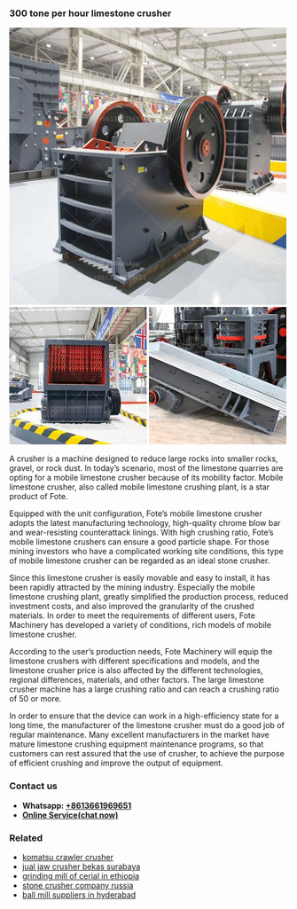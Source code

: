 <h3>300 tone per hour limestone crusher</h3><img src='1706767772.jpg' alt=''><p>A crusher is a machine designed to reduce large rocks into smaller rocks, gravel, or rock dust. In today’s scenario, most of the limestone quarries are opting for a mobile limestone crusher because of its mobility factor. Mobile limestone crusher, also called mobile limestone crushing plant, is a star product of Fote.</p><p>Equipped with the unit configuration, Fote’s mobile limestone crusher adopts the latest manufacturing technology, high-quality chrome blow bar and wear-resisting counterattack linings. With high crushing ratio, Fote’s mobile limestone crushers can ensure a good particle shape. For those mining investors who have a complicated working site conditions, this type of mobile limestone crusher can be regarded as an ideal stone crusher.</p><p>Since this limestone crusher is easily movable and easy to install, it has been rapidly attracted by the mining industry. Especially the mobile limestone crushing plant, greatly simplified the production process, reduced investment costs, and also improved the granularity of the crushed materials. In order to meet the requirements of different users, Fote Machinery has developed a variety of conditions, rich models of mobile limestone crusher.</p><p>According to the user’s production needs, Fote Machinery will equip the limestone crushers with different specifications and models, and the limestone crusher price is also affected by the different technologies, regional differences, materials, and other factors. The large limestone crusher machine has a large crushing ratio and can reach a crushing ratio of 50 or more.</p><p>In order to ensure that the device can work in a high-efficiency state for a long time, the manufacturer of the limestone crusher must do a good job of regular maintenance. Many excellent manufacturers in the market have mature limestone crushing equipment maintenance programs, so that customers can rest assured that the use of crusher, to achieve the purpose of efficient crushing and improve the output of equipment.</p><h3>Contact us</h3><ul><li><strong>Whatsapp:&nbsp;<a href="https://wa.me/8613661969651">+8613661969651</a></strong></li><li><a href="https://swt.shibang-china.com/?git&amp;zhl&amp;300 tone per hour limestone crusher"><strong>Online Service(chat now)</strong></a></li></ul><h3>Related</h3><ul><li><a href='komatsu crawler crusher.md'>komatsu crawler crusher</a></li><li><a href='jual jaw crusher bekas surabaya.md'>jual jaw crusher bekas surabaya</a></li><li><a href='grinding mill of cerial in ethiopia.md'>grinding mill of cerial in ethiopia</a></li><li><a href='stone crusher company russia.md'>stone crusher company russia</a></li><li><a href='ball mill suppliers in hyderabad.md'>ball mill suppliers in hyderabad</a></li></ul>